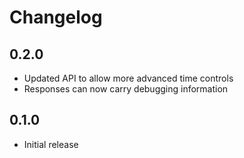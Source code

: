 # Changelog

## 0.2.0

- Updated API to allow more advanced time controls
- Responses can now carry debugging information

## 0.1.0

- Initial release